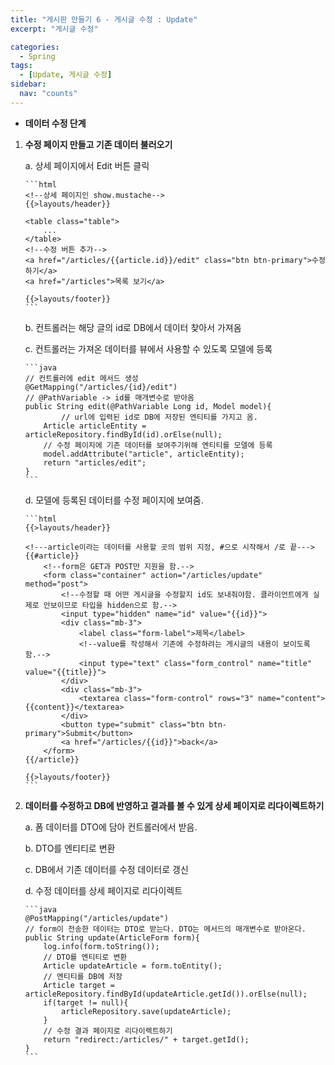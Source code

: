 ```yaml
---
title: "게시판 만들기 6 - 게시글 수정 : Update"
excerpt: "게시글 수정"

categories:
  - Spring
tags:
  - [Update, 게시글 수정]
sidebar:
  nav: "counts"
---
```


- **데이터 수정 단계**

1.  **수정 페이지 만들고 기존 데이터 불러오기**

    a. 상세 페이지에서 Edit 버튼 클릭

        ```html
        <!--상세 페이지인 show.mustache-->
        {{>layouts/header}}

        <table class="table">
            ...
        </table>
        <!--수정 버튼 추가-->
        <a href="/articles/{{article.id}}/edit" class="btn btn-primary">수정하기</a>
        <a href="/articles">목록 보기</a>

        {{>layouts/footer}}
        ```

    b. 컨트롤러는 해당 글의 id로 DB에서 데이터 찾아서 가져옴

    c. 컨트롤러는 가져온 데이터를 뷰에서 사용할 수 있도록 모델에 등록

        ```java
        // 컨트롤러에 edit 메서드 생성
        @GetMapping("/articles/{id}/edit")
        // @PathVariable -> id를 매개변수로 받아옴
        public String edit(@PathVariable Long id, Model model){
        		// url에 입력된 id로 DB에 저장된 엔티티를 가지고 옴.
            Article articleEntity = articleRepository.findById(id).orElse(null);
            // 수정 페이지에 기존 데이터를 보여주기위해 엔티티를 모델에 등록
            model.addAttribute("article", articleEntity);
            return "articles/edit";
        }
        ```

    d. 모델에 등록된 데이터를 수정 페이지에 보여줌.

        ```html
        {{>layouts/header}}

        <!---article이라는 데이터를 사용할 곳의 범위 지정, #으로 시작해서 /로 끝--->
        {{#article}}
            <!--form은 GET과 POST만 지원을 함.-->
            <form class="container" action="/articles/update" method="post">
                <!--수정할 때 어떤 게시글을 수정할지 id도 보내줘야함. 클라이언트에게 실제로 안보이므로 타입을 hidden으로 함.-->
                <input type="hidden" name="id" value="{{id}}">
                <div class="mb-3">
                    <label class="form-label">제목</label>
                    <!--value를 작성해서 기존에 수정하려는 게시글의 내용이 보이도록 함.-->
                    <input type="text" class="form_control" name="title" value="{{title}}">
                </div>
                <div class="mb-3">
                    <textarea class="form-control" rows="3" name="content">{{content}}</textarea>
                </div>
                <button type="submit" class="btn btn-primary">Submit</button>
                <a href="/articles/{{id}}">back</a>
            </form>
        {{/article}}

        {{>layouts/footer}}
        ```

2.  **데이터를 수정하고 DB에 반영하고 결과를 볼 수 있게 상세 페이지로 리다이렉트하기**

    a. 폼 데이터를 DTO에 담아 컨트롤러에서 받음.

    b. DTO를 엔티티로 변환

    c. DB에서 기존 데이터를 수정 데이터로 갱신

    d. 수정 데이터를 상세 페이지로 리다이렉트

        ```java
        @PostMapping("/articles/update")
        // form이 전송한 데이터는 DTO로 받는다. DTO는 메서드의 매개변수로 받아온다.
        public String update(ArticleForm form){
        	log.info(form.toString());
        	// DTO를 엔티티로 변환
        	Article updateArticle = form.toEntity();
        	// 엔티티를 DB에 저장
        	Article target = articleRepository.findById(updateArticle.getId()).orElse(null);
        	if(target != null){
        		articleRepository.save(updateArticle);
        	}
        	// 수정 결과 페이지로 리다이렉트하기
        	return "redirect:/articles/" + target.getId();
        }
        ```
